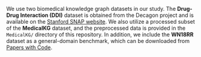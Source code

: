 We use two biomedical knowledge graph datasets in our study. The **Drug-Drug Interaction (DDI)** dataset is obtained from the Decagon project and is available on the [Stanford SNAP website](https://snap.stanford.edu/biodata/datasets/10017/10017-ChChSe-Decagon.html). We also utilize a processed subset of the **MedicalKG** dataset, and the preprocessed data is provided in the `MedicalKG/` directory of this repository. In addition, we include the **WN18RR** dataset as a general-domain benchmark, which can be downloaded from [Papers with Code](https://paperswithcode.com/dataset/wn18rr).